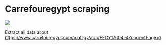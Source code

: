 # Carrefouregypt scraping

<a target="_blank" href="https://cookiecutter-data-science.drivendata.org/">
    <img src="https://img.shields.io/badge/CCDS-Project%20template-328F97?logo=cookiecutter" />
</a>

Extract all data about  https://www.carrefouregypt.com/mafegy/ar/c/FEGY1760404?currentPage=1



